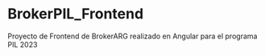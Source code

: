 # BrokerPIL_Frontend
Proyecto de Frontend de BrokerARG realizado en Angular para el programa PIL 2023 
